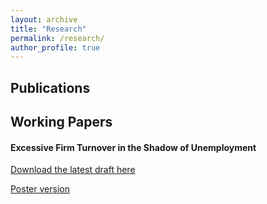 ```yaml
---
layout: archive
title: "Research"
permalink: /research/
author_profile: true
---
```


## Publications

## Working Papers

#### Excessive Firm Turnover in the Shadow of Unemployment 

[Download the latest draft here](http://econ-ylee.github.io/files/YLee_JMP_Feb_2020.pdf)

[Poster version](http://econ-ylee.github.io/files/YurimLee_CWU_Poster_ASSA2021.pdf)
